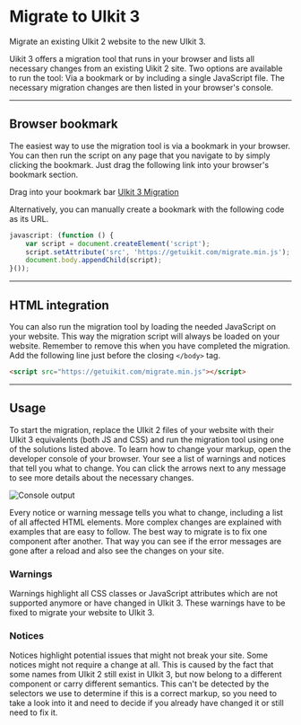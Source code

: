 # Migrate to UIkit 3

<p class="uk-text-lead">Migrate an existing UIkit 2 website to the new UIkit 3.</p>

Uikit 3 offers a migration tool that runs in your browser and lists all necessary changes from an existing Uikit 2 site. Two options are available to run the tool: Via a bookmark or by including a single JavaScript file. The necessary migration changes are then listed in your browser's console.

***

## Browser bookmark

The easiest way to use the migration tool is via a bookmark in your browser. You can then run the script on any page that you navigate to by simply clicking the bookmark. Just drag the following link into your browser's bookmark section.

Drag into your bookmark bar <span uk-icon="icon: arrow-right"></span> <a class="uk-button uk-button-primary" href="javascript: (function () { var script = document.createElement('script'); script.setAttribute('src', 'https://getuikit.com/migrate.min.js'); document.body.appendChild(script); }());">UIkit 3 Migration</a>

Alternatively, you can manually create a bookmark with the following code as its URL.

```js
javascript: (function () {
    var script = document.createElement('script');
    script.setAttribute('src', 'https://getuikit.com/migrate.min.js');
    document.body.appendChild(script);
}());
```

***

## HTML integration

You can also run the migration tool by loading the needed JavaScript on your website. This way the migration script will always be loaded on your website. Remember to remove this when you have completed the migration. Add the following line just before the closing `</body>` tag.

```html
<script src="https://getuikit.com/migrate.min.js"></script>
```

***

## Usage

To start the migration, replace the UIkit 2 files of your website with their UIkit 3 equivalents (both JS and CSS) and run the migration tool using one of the solutions listed above. To learn how to change your markup, open the developer console of your browser. Your see a list of warnings and notices that tell you what to change. You can click the arrows next to any message to see more details about the necessary changes.

![Console output](/images/migration-console.gif)

Every notice or warning message tells you what to change, including a list of all affected HTML elements. More complex changes are explained with examples that are easy to follow. The best way to migrate is to fix one component after another. That way you can see if the error messages are gone after a reload and also see the changes on your site.

### Warnings

Warnings highlight all CSS classes or JavaScript attributes which are not supported anymore or have changed in UIkit 3. These warnings have to be fixed to migrate your website to UIkit 3.

### Notices

Notices highlight potential issues that might not break your site. Some notices might not require a change at all. This is caused by the fact that some names from UIkit 2 still exist in UIkit 3, but now belong to a different component or carry different semantics. This can't be detected by the selectors we use to determine if this is a correct markup, so you need to take a look into it and need to decide if you already have changed it or still need to fix it.
